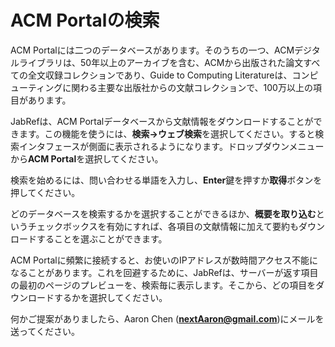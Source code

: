 # ACM Portalの検索

ACM Portalには二つのデータベースがあります。そのうちの一つ、ACMデジタルライブラリは、50年以上のアーカイブを含む、ACMから出版された論文すべての全文収録コレクションであり、Guide to Computing Literatureは、コンピューティングに関わる主要な出版社からの文献コレクションで、100万以上の項目があります。

JabRefは、ACM Portalデータベースから文献情報をダウンロードすることができます。この機能を使うには、**検索→ウェブ検索**を選択してください。すると検索インタフェースが側面に表示されるようになります。ドロップダウンメニューから**ACM Portal**を選択してください。

検索を始めるには、問い合わせる単語を入力し、**Enter**鍵を押すか**取得**ボタンを押してください。

どのデータベースを検索するかを選択することができるほか、**概要を取り込む**というチェックボックスを有効にすれば、各項目の文献情報に加えて要約もダウンロードすることを選ぶことができます。

ACM Portalに頻繁に接続すると、お使いのIPアドレスが数時間アクセス不能になることがあります。これを回避するために、JabRefは、サーバーが返す項目の最初のページのプレビューを、検索毎に表示します。そこから、どの項目をダウンロードするかを選択してください。

何かご提案がありましたら、Aaron Chen (**nextAaron@gmail.com**)にメールを送ってください。

